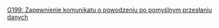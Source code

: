 [G199: Zapewnienie komunikatu o powodzeniu po pomyślnym przesłaniu danych](https://www.w3.org/WAI/WCAG22/Techniques/general/G199)